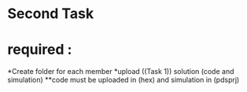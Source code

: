 # Second Task 

# required :

*Create folder for each member
*upload ((Task 1)) solution (code and simulation) 
**code must be uploaded in (hex) and simulation in (pdsprj)
